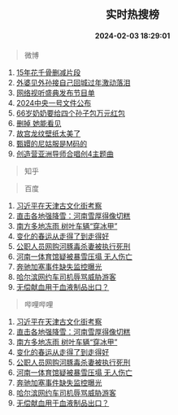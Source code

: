 <div align="center"><h2>实时热搜榜</h2><h4>2024-02-03 18:29:01</h4></div>

> 微博  

1. [15年花千骨删减片段](https://s.weibo.com/weibo?q=15%E5%B9%B4%E8%8A%B1%E5%8D%83%E9%AA%A8%E5%88%A0%E5%87%8F%E7%89%87%E6%AE%B5&t=31&band_rank=1&Refer=top)<br />
2. [外婆见外孙接自己回城过年激动落泪](https://s.weibo.com/weibo?q=%23%E5%A4%96%E5%A9%86%E8%A7%81%E5%A4%96%E5%AD%99%E6%8E%A5%E8%87%AA%E5%B7%B1%E5%9B%9E%E5%9F%8E%E8%BF%87%E5%B9%B4%E6%BF%80%E5%8A%A8%E8%90%BD%E6%B3%AA%23&t=31&band_rank=2&Refer=top)<br />
3. [网络视听盛典发布节目单](https://s.weibo.com/weibo?q=%23%E7%BD%91%E7%BB%9C%E8%A7%86%E5%90%AC%E7%9B%9B%E5%85%B8%E5%8F%91%E5%B8%83%E8%8A%82%E7%9B%AE%E5%8D%95%23&t=31&band_rank=3&Refer=top)<br />
4. [2024中央一号文件公布](https://s.weibo.com/weibo?q=%232024%E4%B8%AD%E5%A4%AE%E4%B8%80%E5%8F%B7%E6%96%87%E4%BB%B6%E5%85%AC%E5%B8%83%23&t=31&band_rank=4&Refer=top)<br />
5. [66岁奶奶要给四个孙子包万元红包](https://s.weibo.com/weibo?q=%2366%E5%B2%81%E5%A5%B6%E5%A5%B6%E8%A6%81%E7%BB%99%E5%9B%9B%E4%B8%AA%E5%AD%99%E5%AD%90%E5%8C%85%E4%B8%87%E5%85%83%E7%BA%A2%E5%8C%85%23&t=31&band_rank=5&Refer=top)<br />
6. [删掉 她能看见](https://s.weibo.com/weibo?q=%E5%88%A0%E6%8E%89%20%E5%A5%B9%E8%83%BD%E7%9C%8B%E8%A7%81&t=31&band_rank=6&Refer=top)<br />
7. [故宫龙纹壁纸太美了](https://s.weibo.com/weibo?q=%23%E6%95%85%E5%AE%AB%E9%BE%99%E7%BA%B9%E5%A3%81%E7%BA%B8%E5%A4%AA%E7%BE%8E%E4%BA%86%23&t=31&band_rank=7&Refer=top)<br />
8. [甄嬛的尼姑服是M码的](https://s.weibo.com/weibo?q=%E7%94%84%E5%AC%9B%E7%9A%84%E5%B0%BC%E5%A7%91%E6%9C%8D%E6%98%AFM%E7%A0%81%E7%9A%84&t=31&band_rank=8&Refer=top)<br />
9. [创造营亚洲导师合唱创4主题曲](https://s.weibo.com/weibo?q=%23%E5%88%9B%E9%80%A0%E8%90%A5%E4%BA%9A%E6%B4%B2%E5%AF%BC%E5%B8%88%E5%90%88%E5%94%B1%E5%88%9B4%E4%B8%BB%E9%A2%98%E6%9B%B2%23&t=31&band_rank=9&Refer=top)<br />

> 知乎  


> 百度  

1. [习近平在天津古文化街考察](https://www.baidu.com/s?wd=%E4%B9%A0%E8%BF%91%E5%B9%B3%E5%9C%A8%E5%A4%A9%E6%B4%A5%E5%8F%A4%E6%96%87%E5%8C%96%E8%A1%97%E8%80%83%E5%AF%9F&sa=fyb_news&rsv_dl=fyb_news)<br />
2. [直击各地强降雪：河南雪厚得像切糕](https://www.baidu.com/s?wd=%E7%9B%B4%E5%87%BB%E5%90%84%E5%9C%B0%E5%BC%BA%E9%99%8D%E9%9B%AA%EF%BC%9A%E6%B2%B3%E5%8D%97%E9%9B%AA%E5%8E%9A%E5%BE%97%E5%83%8F%E5%88%87%E7%B3%95&sa=fyb_news&rsv_dl=fyb_news)<br />
3. [南方多地冻雨 树叶车辆“穿冰甲”](https://www.baidu.com/s?wd=%E5%8D%97%E6%96%B9%E5%A4%9A%E5%9C%B0%E5%86%BB%E9%9B%A8+%E6%A0%91%E5%8F%B6%E8%BD%A6%E8%BE%86%E2%80%9C%E7%A9%BF%E5%86%B0%E7%94%B2%E2%80%9D&sa=fyb_news&rsv_dl=fyb_news)<br />
4. [变化的春运从走得了到走得好](https://www.baidu.com/s?wd=%E5%8F%98%E5%8C%96%E7%9A%84%E6%98%A5%E8%BF%90%E4%BB%8E%E8%B5%B0%E5%BE%97%E4%BA%86%E5%88%B0%E8%B5%B0%E5%BE%97%E5%A5%BD&sa=fyb_news&rsv_dl=fyb_news)<br />
5. [公职人员网购河豚毒杀妻被执行死刑](https://www.baidu.com/s?wd=%E5%85%AC%E8%81%8C%E4%BA%BA%E5%91%98%E7%BD%91%E8%B4%AD%E6%B2%B3%E8%B1%9A%E6%AF%92%E6%9D%80%E5%A6%BB%E8%A2%AB%E6%89%A7%E8%A1%8C%E6%AD%BB%E5%88%91&sa=fyb_news&rsv_dl=fyb_news)<br />
6. [河南一体育馆疑被暴雪压塌 无人伤亡](https://www.baidu.com/s?wd=%E6%B2%B3%E5%8D%97%E4%B8%80%E4%BD%93%E8%82%B2%E9%A6%86%E7%96%91%E8%A2%AB%E6%9A%B4%E9%9B%AA%E5%8E%8B%E5%A1%8C+%E6%97%A0%E4%BA%BA%E4%BC%A4%E4%BA%A1&sa=fyb_news&rsv_dl=fyb_news)<br />
7. [奔驰加塞事件缺失监控曝光](https://www.baidu.com/s?wd=%E5%A5%94%E9%A9%B0%E5%8A%A0%E5%A1%9E%E4%BA%8B%E4%BB%B6%E7%BC%BA%E5%A4%B1%E7%9B%91%E6%8E%A7%E6%9B%9D%E5%85%89&sa=fyb_news&rsv_dl=fyb_news)<br />
8. [哈尔滨网约车司机辱骂威胁游客](https://www.baidu.com/s?wd=%E5%93%88%E5%B0%94%E6%BB%A8%E7%BD%91%E7%BA%A6%E8%BD%A6%E5%8F%B8%E6%9C%BA%E8%BE%B1%E9%AA%82%E5%A8%81%E8%83%81%E6%B8%B8%E5%AE%A2&sa=fyb_news&rsv_dl=fyb_news)<br />
9. [无偿献血用于血液制品出口？](https://www.baidu.com/s?wd=%E6%97%A0%E5%81%BF%E7%8C%AE%E8%A1%80%E7%94%A8%E4%BA%8E%E8%A1%80%E6%B6%B2%E5%88%B6%E5%93%81%E5%87%BA%E5%8F%A3%EF%BC%9F&sa=fyb_news&rsv_dl=fyb_news)<br />

> 哔哩哔哩  

1. [习近平在天津古文化街考察](https://www.baidu.com/s?wd=%E4%B9%A0%E8%BF%91%E5%B9%B3%E5%9C%A8%E5%A4%A9%E6%B4%A5%E5%8F%A4%E6%96%87%E5%8C%96%E8%A1%97%E8%80%83%E5%AF%9F&sa=fyb_news&rsv_dl=fyb_news)<br />
2. [直击各地强降雪：河南雪厚得像切糕](https://www.baidu.com/s?wd=%E7%9B%B4%E5%87%BB%E5%90%84%E5%9C%B0%E5%BC%BA%E9%99%8D%E9%9B%AA%EF%BC%9A%E6%B2%B3%E5%8D%97%E9%9B%AA%E5%8E%9A%E5%BE%97%E5%83%8F%E5%88%87%E7%B3%95&sa=fyb_news&rsv_dl=fyb_news)<br />
3. [南方多地冻雨 树叶车辆“穿冰甲”](https://www.baidu.com/s?wd=%E5%8D%97%E6%96%B9%E5%A4%9A%E5%9C%B0%E5%86%BB%E9%9B%A8+%E6%A0%91%E5%8F%B6%E8%BD%A6%E8%BE%86%E2%80%9C%E7%A9%BF%E5%86%B0%E7%94%B2%E2%80%9D&sa=fyb_news&rsv_dl=fyb_news)<br />
4. [变化的春运从走得了到走得好](https://www.baidu.com/s?wd=%E5%8F%98%E5%8C%96%E7%9A%84%E6%98%A5%E8%BF%90%E4%BB%8E%E8%B5%B0%E5%BE%97%E4%BA%86%E5%88%B0%E8%B5%B0%E5%BE%97%E5%A5%BD&sa=fyb_news&rsv_dl=fyb_news)<br />
5. [公职人员网购河豚毒杀妻被执行死刑](https://www.baidu.com/s?wd=%E5%85%AC%E8%81%8C%E4%BA%BA%E5%91%98%E7%BD%91%E8%B4%AD%E6%B2%B3%E8%B1%9A%E6%AF%92%E6%9D%80%E5%A6%BB%E8%A2%AB%E6%89%A7%E8%A1%8C%E6%AD%BB%E5%88%91&sa=fyb_news&rsv_dl=fyb_news)<br />
6. [河南一体育馆疑被暴雪压塌 无人伤亡](https://www.baidu.com/s?wd=%E6%B2%B3%E5%8D%97%E4%B8%80%E4%BD%93%E8%82%B2%E9%A6%86%E7%96%91%E8%A2%AB%E6%9A%B4%E9%9B%AA%E5%8E%8B%E5%A1%8C+%E6%97%A0%E4%BA%BA%E4%BC%A4%E4%BA%A1&sa=fyb_news&rsv_dl=fyb_news)<br />
7. [奔驰加塞事件缺失监控曝光](https://www.baidu.com/s?wd=%E5%A5%94%E9%A9%B0%E5%8A%A0%E5%A1%9E%E4%BA%8B%E4%BB%B6%E7%BC%BA%E5%A4%B1%E7%9B%91%E6%8E%A7%E6%9B%9D%E5%85%89&sa=fyb_news&rsv_dl=fyb_news)<br />
8. [哈尔滨网约车司机辱骂威胁游客](https://www.baidu.com/s?wd=%E5%93%88%E5%B0%94%E6%BB%A8%E7%BD%91%E7%BA%A6%E8%BD%A6%E5%8F%B8%E6%9C%BA%E8%BE%B1%E9%AA%82%E5%A8%81%E8%83%81%E6%B8%B8%E5%AE%A2&sa=fyb_news&rsv_dl=fyb_news)<br />
9. [无偿献血用于血液制品出口？](https://www.baidu.com/s?wd=%E6%97%A0%E5%81%BF%E7%8C%AE%E8%A1%80%E7%94%A8%E4%BA%8E%E8%A1%80%E6%B6%B2%E5%88%B6%E5%93%81%E5%87%BA%E5%8F%A3%EF%BC%9F&sa=fyb_news&rsv_dl=fyb_news)<br />
